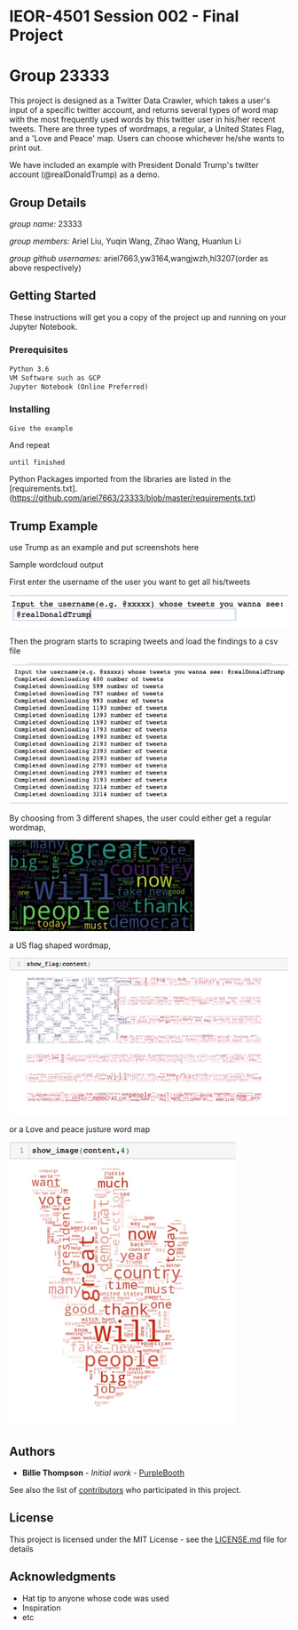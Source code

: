 # IEOR-4501 Session 002 - Final Project
# Group 23333

This project is designed as a Twitter Data Crawler, which takes a user's input of a specific twitter account, and returns several types of word map with the most frequently used words by this twitter user in his/her recent tweets. There are three types of wordmaps, a regular, a United States Flag, and a 'Love and Peace' map. Users can choose whichever he/she wants to print out.

We have included an example with President Donald Trump's twitter account (@realDonaldTrump) as a demo.

## Group Details
*group name:* 23333

*group members:* Ariel Liu, Yuqin Wang, Zihao Wang, Huanlun Li

*group github usernames:* ariel7663,yw3164,wangjwzh,hl3207(order as above respectively)

## Getting Started

These instructions will get you a copy of the project up and running on your Jupyter Notebook. 

### Prerequisites

```
Python 3.6
VM Software such as GCP
Jupyter Notebook (Online Preferred)
```

### Installing




```
Give the example
```

And repeat

```
until finished
```


Python Packages imported from the libraries are listed in the [requirements.txt].(https://github.com/ariel7663/23333/blob/master/requirements.txt)




## Trump Example

use Trump as an example and put screenshots here

Sample wordcloud output

First enter the username of the user you want to get all his/tweets

![alt text](https://github.com/ariel7663/23333/blob/master/Pictures/Sample%20input.png)


Then the program starts to scraping tweets and load the findings to a csv file

![alt text](https://github.com/ariel7663/23333/blob/master/Pictures/sample%20tweets%20loading.png)

By choosing from 3 different shapes, the user could either get a regular wordmap,

![alt text](https://github.com/ariel7663/23333/blob/master/Pictures/sample%20wordcloud.jpeg)

a US flag shaped wordmap,

![alt text](https://github.com/ariel7663/23333/blob/master/Pictures/sample%20flag%20world%20map.png)

or a Love and peace justure word map

![alt text](https://github.com/ariel7663/23333/blob/master/Pictures/sample%20peacenlove.jpeg)





## Authors

* **Billie Thompson** - *Initial work* - [PurpleBooth](https://github.com/PurpleBooth)

See also the list of [contributors](https://github.com/your/project/contributors) who participated in this project.

## License

This project is licensed under the MIT License - see the [LICENSE.md](LICENSE.md) file for details

## Acknowledgments

* Hat tip to anyone whose code was used
* Inspiration
* etc

